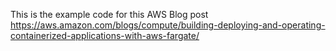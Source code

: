 This is the example code for this AWS Blog post https://aws.amazon.com/blogs/compute/building-deploying-and-operating-containerized-applications-with-aws-fargate/










